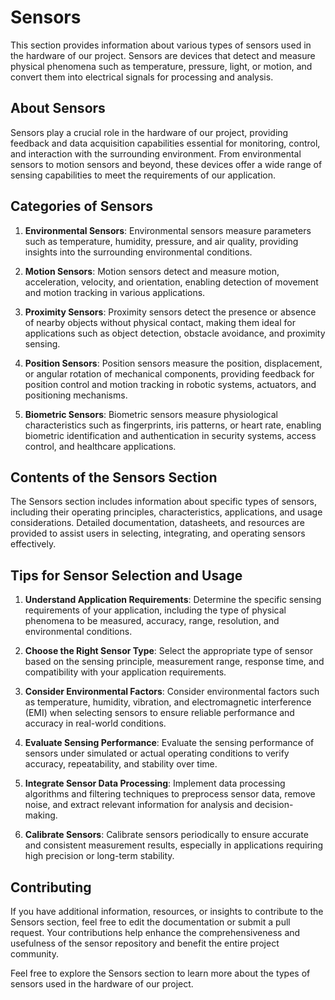 # Sensors

This section provides information about various types of sensors used in the hardware of our project. Sensors are devices that detect and measure physical phenomena such as temperature, pressure, light, or motion, and convert them into electrical signals for processing and analysis.

## About Sensors

Sensors play a crucial role in the hardware of our project, providing feedback and data acquisition capabilities essential for monitoring, control, and interaction with the surrounding environment. From environmental sensors to motion sensors and beyond, these devices offer a wide range of sensing capabilities to meet the requirements of our application.

## Categories of Sensors

1. **Environmental Sensors**: Environmental sensors measure parameters such as temperature, humidity, pressure, and air quality, providing insights into the surrounding environmental conditions.

2. **Motion Sensors**: Motion sensors detect and measure motion, acceleration, velocity, and orientation, enabling detection of movement and motion tracking in various applications.

3. **Proximity Sensors**: Proximity sensors detect the presence or absence of nearby objects without physical contact, making them ideal for applications such as object detection, obstacle avoidance, and proximity sensing.

4. **Position Sensors**: Position sensors measure the position, displacement, or angular rotation of mechanical components, providing feedback for position control and motion tracking in robotic systems, actuators, and positioning mechanisms.

5. **Biometric Sensors**: Biometric sensors measure physiological characteristics such as fingerprints, iris patterns, or heart rate, enabling biometric identification and authentication in security systems, access control, and healthcare applications.

## Contents of the Sensors Section

The Sensors section includes information about specific types of sensors, including their operating principles, characteristics, applications, and usage considerations. Detailed documentation, datasheets, and resources are provided to assist users in selecting, integrating, and operating sensors effectively.

## Tips for Sensor Selection and Usage

1. **Understand Application Requirements**: Determine the specific sensing requirements of your application, including the type of physical phenomena to be measured, accuracy, range, resolution, and environmental conditions.

2. **Choose the Right Sensor Type**: Select the appropriate type of sensor based on the sensing principle, measurement range, response time, and compatibility with your application requirements.

3. **Consider Environmental Factors**: Consider environmental factors such as temperature, humidity, vibration, and electromagnetic interference (EMI) when selecting sensors to ensure reliable performance and accuracy in real-world conditions.

4. **Evaluate Sensing Performance**: Evaluate the sensing performance of sensors under simulated or actual operating conditions to verify accuracy, repeatability, and stability over time.

5. **Integrate Sensor Data Processing**: Implement data processing algorithms and filtering techniques to preprocess sensor data, remove noise, and extract relevant information for analysis and decision-making.

6. **Calibrate Sensors**: Calibrate sensors periodically to ensure accurate and consistent measurement results, especially in applications requiring high precision or long-term stability.

## Contributing

If you have additional information, resources, or insights to contribute to the Sensors section, feel free to edit the documentation or submit a pull request. Your contributions help enhance the comprehensiveness and usefulness of the sensor repository and benefit the entire project community.

Feel free to explore the Sensors section to learn more about the types of sensors used in the hardware of our project.
